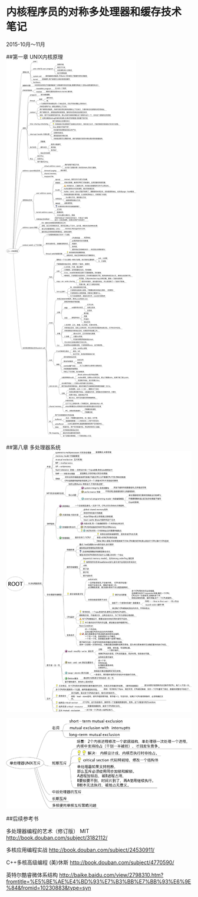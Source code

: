 # 内核程序员的对称多处理器和缓存技术 笔记
2015-10月～11月


##第一章 UNIX内核原理
![Alt text](chapter1_unix.png)




##第八章 多处理器系统
![Alt text](chepter8_mpsystem.png)


![Alt text](chepter82.png)



##后续参考书

多处理器编程的艺术（修订版） 
MIT
<http://book.douban.com/subject/3182112/>


多核应用编程实战
<http://book.douban.com/subject/24530911/>

C++多核高级编程 (美)休斯
<http://book.douban.com/subject/4770590/>


英特尔酷睿微体系结构
<http://baike.baidu.com/view/2798310.htm?fromtitle=%E5%BE%AE%E4%BD%93%E7%B3%BB%E7%BB%93%E6%9E%84&fromid=10230883&type=syn>






